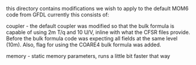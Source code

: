this directory contains modifications we wish to apply to the default MOM6 code from GFDL currently this consists of:

coupler - the default coupler was modified so that the bulk formula is capable of using 2m T/q and 10 U/V, inline with what the CFSR files provide. Before the bulk formula code was expecting all fields at the same level (10m). Also, flag for using the COARE4 bulk formula was added.

memory - static memory parameters, runs a little bit faster that way

